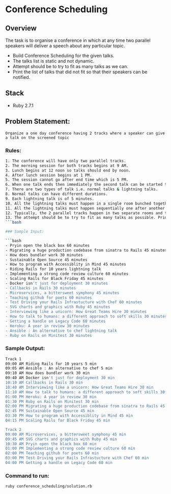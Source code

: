 Conference Scheduling
=====================

## Overview

The task is to organise a conference in which at any time two parallel speakers will deliver a speech about any particular topic. 
- Build Conference Scheduling for the given talks. 
- The talks list is static and not dynamic.
- Attempt should be to try to fit as many talks as we can. 
- Print the list of talks that did not fit so that their speakers can be notified.

## Stack

- Ruby 2.7.1

## Problem Statement:

`Organize a one day conference having 2 tracks where a speaker can give a talk on the screened topic`

### Rules:

```bash
1. The conference will have only two parallel tracks.
2. The morning session for both tracks begins at 9 AM.
3. Lunch begins at 12 noon so talks should end by noon.
4. After lunch session begins at 1 PM.
5. The session cannot go after end time which is 5 PM.
6. When one talk ends then immediately the second talk can be started to avoid any break or loss of time.
7. There are two types of talk i.e. normal talks & lightning talks.
8. Normal talks can have different durations.
9. Each lightning talk is of 5 minutes.
10. All the lightning talks must happen in a single room bunched together without any lunch break in between. Lightning talks cant be split into two rooms. Just like other talks while lightning talks are happening in track 1 then something else can happen in track 2. Similarly, if lightning talks are happening in track 2 then something else can happen in track 1.
11. All the lightning talks must happen sequentially one after another without having any normal talks in between. It means once a lightning talk has started then it will be followed up by another lightning talk and so on until all the lightning talks are done.
12. Typically, the 2 parallel tracks happen in two separate rooms and the lightning talks happen in a common room (often the 2 separate rooms are combined). For this exercise assume that lighting talk will take place in one of the two rooms and not in a separate common room.
13. The attempt should be to try to fit as many talks as possible. Print the list of talks that did not fit so that their speakers can be notified.
```bash

### Sample Input:

```bash
- Pryin open the black box 60 minutes
- Migrating a huge production codebase from sinatra to Rails 45 minutes
- How does bundler work 30 minutes
- Sustainable Open Source 45 minutes
- How to program with Accessiblity in Mind 45 minutes
- Riding Rails for 10 years lightning talk
- Implementing a strong code review culture 60 minutes
- Scaling Rails for Black Friday 45 minutes
- Docker isn't just for deployment 30 minutes
- Callbacks in Rails 30 minutes
- Microservices, a bittersweet symphony 45 minutes
- Teaching github for poets 60 minutes
- Test Driving your Rails Infrastucture with Chef 60 minutes
- SVG charts and graphics with Ruby 45 minutes
- Interviewing like a unicorn: How Great Teams Hire 30 minutes
- How to talk to humans: a different approach to soft skills 30 minutes
- Getting a handle on Legacy Code 60 minutes
- Heroku: A year in review 30 minutes
- Ansible : An alternative to chef lightning talk
- Ruby on Rails on Minitest 30 minutes
```

### Sample Output:

```bash
Track 1
09:00 AM Riding Rails for 10 years 5 min
09:05 AM Ansible : An alternative to chef 5 min
09:10 AM How does bundler work 30 min
09:40 AM Docker isn't just for deployment 30 min
10:10 AM Callbacks in Rails 30 min
10:40 AM Interviewing like a unicorn: How Great Teams Hire 30 min
11:10 AM How to talk to humans: a different approach to soft skills 30 min
01:00 PM Heroku: A year in review 30 min
01:30 PM Ruby on Rails on Minitest 30 min
02:00 PM Migrating a huge production codebase from sinatra to Rails 45 min
02:45 PM Sustainable Open Source 45 min
03:30 PM How to program with Accessiblity in Mind 45 min
04:15 PM Scaling Rails for Black Friday 45 min

Track 2
09:00 AM Microservices, a bittersweet symphony 45 min
09:45 AM SVG charts and graphics with Ruby 45 min
10:30 AM Pryin open the black box 60 min
01:00 PM Implementing a strong code review culture 60 min
02:00 PM Teaching github for poets 60 min
03:00 PM Test Driving your Rails Infrastucture with Chef 60 min
04:00 PM Getting a handle on Legacy Code 60 min
```

### Command to run:

```bash
ruby conference_scheduling/solution.rb
```